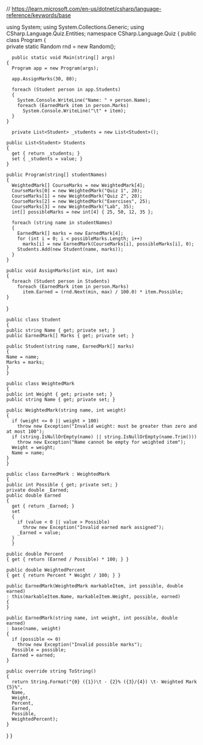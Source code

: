 // https://learn.microsoft.com/en-us/dotnet/csharp/language-reference/keywords/base


using System;
using	System.Collections.Generic;
using CSharp.Language.Quiz.Entities;
namespace CSharp.Language.Quiz
{
	public class Program
	{	
	  private static Random rnd = new Random();
		
	  public static void Main(string[] args)
    {	
      Program app = new Program(args);
      
      app.AssignMarks(30, 80);
      
      foreach (Student person in app.Students)
      {
        System.Console.WriteLine("Name: " + person.Name);
        foreach (EarnedMark item in person.Marks)
          System.Console.WriteLine("\t" + item);
      }
    }	
		
	  private List<Student> _students = new List<Student>();
		
    public List<Student> Students
    {	
      get { return _students; }
      set { _students = value; }
    }	
		
    public Program(string[] studentNames)
    {	
      WeightedMark[] CourseMarks = new WeightedMark[4];
      CourseMarks[0] = new WeightedMark("Quiz 1", 20);
      CourseMarks[1] = new WeightedMark("Quiz 2", 20);
      CourseMarks[2] = new WeightedMark("Exercises", 25);
      CourseMarks[3] = new WeightedMark("Lab", 35);
      int[] possibleMarks = new int[4] { 25, 50, 12, 35 };
      
      foreach (string name in studentNames)
      {
        EarnedMark[] marks = new EarnedMark[4];
        for (int i = 0; i < possibleMarks.Length; i++)
          marks[i] = new EarnedMark(CourseMarks[i], possibleMarks[i], 0);
        Students.Add(new Student(name, marks));
      }
    }	
		
    public void AssignMarks(int min, int max)
    {	
      foreach (Student person in Students)
        foreach (EarnedMark item in person.Marks)
          item.Earned = (rnd.Next(min, max) / 100.0) * item.Possible;
    }	
  }		
		
	public class Student
	{	
    public string Name { get; private set; }
    public EarnedMark[] Marks { get; private set; }
      
    public Student(string name, EarnedMark[] marks)
    {
    Name = name;
    Marks = marks;
    }
	}
	
	public class WeightedMark
	{
    public int Weight { get; private set; }
    public string Name { get; private set; }
    
    public WeightedMark(string name, int weight)
    {
      if (weight <= 0 || weight > 100)
        throw new Exception("Invalid weight: must be greater than zero and at most 100");
      if (string.IsNullOrEmpty(name) || string.IsNullOrEmpty(name.Trim()))
        throw new Exception("Name cannot be empty for weighted item");
      Weight = weight;
      Name = name;
    }
	}
	
	public class EarnedMark : WeightedMark
	{
    public int Possible { get; private set; }
    private double _Earned;
    public double Earned
    {
      get { return _Earned; }
      set
      {
        if (value < 0 || value > Possible)
          throw new Exception("Invalid earned mark assigned");
        _Earned = value;
      }
	  }
	
    public double Percent
    { get { return (Earned / Possible) * 100; } }
	
    public double WeightedPercent
    { get { return Percent * Weight / 100; } }
	
    public EarnedMark(WeightedMark markableItem, int possible, double earned)
    : this(markableItem.Name, markableItem.Weight, possible, earned)
    {
    }
	
    public EarnedMark(string name, int weight, int possible, double earned)
    : base(name, weight)
    {
      if (possible <= 0)
        throw new Exception("Invalid possible marks");
      Possible = possible;
      Earned = earned;
    }
	
    public override string ToString()
    {
      return String.Format("{0} ({1})\t - {2}% ({3}/{4}) \t- Weighted Mark {5}%",
      Name,
      Weight,
      Percent,
      Earned,
      Possible,
      WeightedPercent);
    }
  }
}